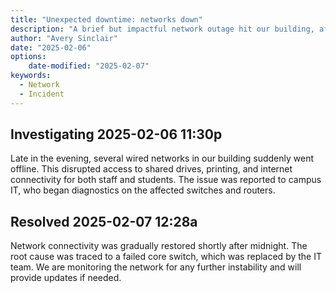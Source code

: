 ```yaml
---
title: "Unexpected downtime: networks down"
description: "A brief but impactful network outage hit our building, affecting connectivity for many users."
author: "Avery Sinclair"
date: "2025-02-06"
options:
    date-modified: "2025-02-07"
keywords:
  - Network
  - Incident
---
```


## Investigating 2025-02-06 11:30p

Late in the evening, several wired networks in our building suddenly went offline. This disrupted access to shared drives, printing, and internet connectivity for both staff and students. The issue was reported to campus IT, who began diagnostics on the affected switches and routers.

## Resolved 2025-02-07 12:28a

Network connectivity was gradually restored shortly after midnight. The root cause was traced to a failed core switch, which was replaced by the IT team. We are monitoring the network for any further instability and will provide updates if needed.
